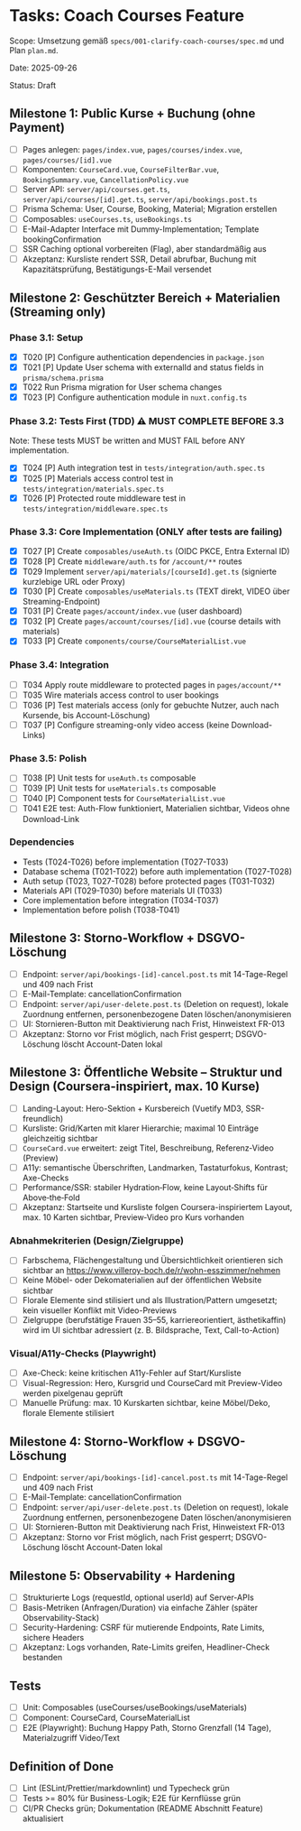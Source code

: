 # Tasks: Coach Courses Feature

Scope: Umsetzung gemäß `specs/001-clarify-coach-courses/spec.md` und Plan `plan.md`.

Date: 2025-09-26

Status: Draft

## Milestone 1: Public Kurse + Buchung (ohne Payment)

- [ ] Pages anlegen: `pages/index.vue`, `pages/courses/index.vue`, `pages/courses/[id].vue`
- [ ] Komponenten: `CourseCard.vue`, `CourseFilterBar.vue`, `BookingSummary.vue`, `CancellationPolicy.vue`
- [ ] Server API: `server/api/courses.get.ts`, `server/api/courses/[id].get.ts`, `server/api/bookings.post.ts`
- [ ] Prisma Schema: User, Course, Booking, Material; Migration erstellen
- [ ] Composables: `useCourses.ts`, `useBookings.ts`
- [ ] E-Mail-Adapter Interface mit Dummy-Implementation; Template bookingConfirmation
- [ ] SSR Caching optional vorbereiten (Flag), aber standardmäßig aus
- [ ] Akzeptanz: Kursliste rendert SSR, Detail abrufbar, Buchung mit Kapazitätsprüfung, Bestätigungs-E-Mail versendet

## Milestone 2: Geschützter Bereich + Materialien (Streaming only)

### Phase 3.1: Setup

- [x] T020 [P] Configure authentication dependencies in `package.json`
- [x] T021 [P] Update User schema with externalId and status fields in `prisma/schema.prisma`
- [x] T022 Run Prisma migration for User schema changes
- [x] T023 [P] Configure authentication module in `nuxt.config.ts`

### Phase 3.2: Tests First (TDD) ⚠️ MUST COMPLETE BEFORE 3.3

Note: These tests MUST be written and MUST FAIL before ANY implementation.

- [x] T024 [P] Auth integration test in `tests/integration/auth.spec.ts`
- [x] T025 [P] Materials access control test in `tests/integration/materials.spec.ts`
- [x] T026 [P] Protected route middleware test in `tests/integration/middleware.spec.ts`

### Phase 3.3: Core Implementation (ONLY after tests are failing)

- [x] T027 [P] Create `composables/useAuth.ts` (OIDC PKCE, Entra External ID)
- [x] T028 [P] Create `middleware/auth.ts` for `/account/**` routes
- [x] T029 Implement `server/api/materials/[courseId].get.ts` (signierte kurzlebige URL oder Proxy)
- [x] T030 [P] Create `composables/useMaterials.ts` (TEXT direkt, VIDEO über Streaming-Endpoint)
- [x] T031 [P] Create `pages/account/index.vue` (user dashboard)
- [x] T032 [P] Create `pages/account/courses/[id].vue` (course details with materials)
- [x] T033 [P] Create `components/course/CourseMaterialList.vue`

### Phase 3.4: Integration

- [ ] T034 Apply route middleware to protected pages in `pages/account/**`
- [ ] T035 Wire materials access control to user bookings
- [ ] T036 [P] Test materials access (only for gebuchte Nutzer, auch nach Kursende, bis Account-Löschung)
- [ ] T037 [P] Configure streaming-only video access (keine Download-Links)

### Phase 3.5: Polish

- [ ] T038 [P] Unit tests for `useAuth.ts` composable
- [ ] T039 [P] Unit tests for `useMaterials.ts` composable
- [ ] T040 [P] Component tests for `CourseMaterialList.vue`
- [ ] T041 E2E test: Auth-Flow funktioniert, Materialien sichtbar, Videos ohne Download-Link

### Dependencies

- Tests (T024-T026) before implementation (T027-T033)
- Database schema (T021-T022) before auth implementation (T027-T028)
- Auth setup (T023, T027-T028) before protected pages (T031-T032)
- Materials API (T029-T030) before materials UI (T033)
- Core implementation before integration (T034-T037)
- Implementation before polish (T038-T041)

## Milestone 3: Storno-Workflow + DSGVO-Löschung

- [ ] Endpoint: `server/api/bookings-[id]-cancel.post.ts` mit 14-Tage-Regel und 409 nach Frist
- [ ] E-Mail-Template: cancellationConfirmation
- [ ] Endpoint: `server/api/user-delete.post.ts` (Deletion on request), lokale Zuordnung entfernen, personenbezogene Daten löschen/anonymisieren
- [ ] UI: Stornieren-Button mit Deaktivierung nach Frist, Hinweistext FR-013
- [ ] Akzeptanz: Storno vor Frist möglich, nach Frist gesperrt; DSGVO-Löschung löscht Account-Daten lokal

## Milestone 3: Öffentliche Website – Struktur und Design (Coursera-inspiriert, max. 10 Kurse)

- [ ] Landing-Layout: Hero-Sektion + Kursbereich (Vuetify MD3, SSR-freundlich)
- [ ] Kursliste: Grid/Karten mit klarer Hierarchie; maximal 10 Einträge gleichzeitig sichtbar
- [ ] `CourseCard.vue` erweitert: zeigt Titel, Beschreibung, Referenz‑Video (Preview)
- [ ] A11y: semantische Überschriften, Landmarken, Tastaturfokus, Kontrast; Axe-Checks
- [ ] Performance/SSR: stabiler Hydration‑Flow, keine Layout‑Shifts für Above‑the‑Fold
- [ ] Akzeptanz: Startseite und Kursliste folgen Coursera-inspiriertem Layout, max. 10 Karten sichtbar, Preview‑Video pro Kurs vorhanden

### Abnahmekriterien (Design/Zielgruppe)

- [ ] Farbschema, Flächengestaltung und Übersichtlichkeit orientieren sich sichtbar an <https://www.villeroy-boch.de/r/wohn-esszimmer/nehmen>
- [ ] Keine Möbel- oder Dekomaterialien auf der öffentlichen Website sichtbar
- [ ] Florale Elemente sind stilisiert und als Illustration/Pattern umgesetzt; kein visueller Konflikt mit Video-Previews
- [ ] Zielgruppe (berufstätige Frauen 35–55, karriereorientiert, ästhetikaffin) wird im UI sichtbar adressiert (z. B. Bildsprache, Text, Call-to-Action)

### Visual/A11y-Checks (Playwright)

- [ ] Axe-Check: keine kritischen A11y-Fehler auf Start/Kursliste
- [ ] Visual-Regression: Hero, Kursgrid und CourseCard mit Preview-Video werden pixelgenau geprüft
- [ ] Manuelle Prüfung: max. 10 Kurskarten sichtbar, keine Möbel/Deko, florale Elemente stilisiert

## Milestone 4: Storno-Workflow + DSGVO-Löschung

- [ ] Endpoint: `server/api/bookings-[id]-cancel.post.ts` mit 14-Tage-Regel und 409 nach Frist
- [ ] E-Mail-Template: cancellationConfirmation
- [ ] Endpoint: `server/api/user-delete.post.ts` (Deletion on request), lokale Zuordnung entfernen, personenbezogene Daten löschen/anonymisieren
- [ ] UI: Stornieren-Button mit Deaktivierung nach Frist, Hinweistext FR-013
- [ ] Akzeptanz: Storno vor Frist möglich, nach Frist gesperrt; DSGVO-Löschung löscht Account-Daten lokal

## Milestone 5: Observability + Hardening

- [ ] Strukturierte Logs (requestId, optional userId) auf Server-APIs
- [ ] Basis-Metriken (Anfragen/Duration) via einfache Zähler (später Observability-Stack)
- [ ] Security-Hardening: CSRF für mutierende Endpoints, Rate Limits, sichere Headers
- [ ] Akzeptanz: Logs vorhanden, Rate-Limits greifen, Headliner-Check bestanden

## Tests

- [ ] Unit: Composables (useCourses/useBookings/useMaterials)
- [ ] Component: CourseCard, CourseMaterialList
- [ ] E2E (Playwright): Buchung Happy Path, Storno Grenzfall (14 Tage), Materialzugriff Video/Text

## Definition of Done

- [ ] Lint (ESLint/Prettier/markdownlint) und Typecheck grün
- [ ] Tests >= 80% für Business-Logik; E2E für Kernflüsse grün
- [ ] CI/PR Checks grün; Dokumentation (README Abschnitt Feature) aktualisiert
